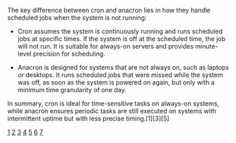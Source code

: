 The key difference between cron and anacron lies in how they handle scheduled jobs when the system is not running:

- Cron assumes the system is continuously running and runs scheduled jobs at specific times. If the system is off at the
  scheduled time, the job will not run. It is suitable for always-on servers and provides minute-level precision for
  scheduling.

- Anacron is designed for systems that are not always on, such as laptops or desktops. It runs scheduled jobs that were
  missed while the system was off, as soon as the system is powered on again, but only with a minimum time granularity of one
  day.

In summary, cron is ideal for time-sensitive tasks on always-on systems, while anacron ensures periodic tasks are still
executed on systems with intermittent uptime but with less precise timing.[1][3][5]

[1](https://www.putorius.net/cron-vs-anacron.html)
[2](https://www.tutorialspoint.com/cron-vs-anacron-how-to-schedule-jobs-using-anacron-on-linux)
[3](https://www.cloudns.net/blog/cron-vs-anacron-a-comprehensive-guide/) [4](https://www.youtube.com/watch?v=Yax_RYWqQJQ)
[5](https://www.tecmint.com/cron-vs-anacron-schedule-jobs-using-anacron-on-linux/)
[6](https://www.accuwebhosting.com/discussion/forum/peer-support/linux-hosting/35888-what-is-the-difference-between-cron-and-anacron)
[7](https://www.domainindia.com/login/knowledgebase/612/Automating-System-Maintenance-Tasks-with-Cron-and-Anacron.html)
